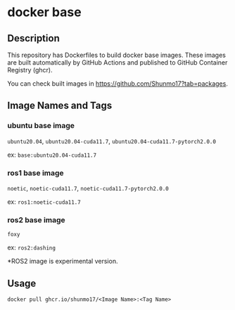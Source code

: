 # docker base

## Description

This repository has Dockerfiles to build docker base images. These images are built automatically by GitHub Actions and published to GitHub Container Registry (ghcr). 

You can check built images in https://github.com/Shunmo17?tab=packages.

## Image Names and Tags

### ubuntu base image

`ubuntu20.04`, `ubuntu20.04-cuda11.7`, `ubuntu20.04-cuda11.7-pytorch2.0.0`

ex: `base:ubuntu20.04-cuda11.7`

### ros1 base image

`noetic`, `noetic-cuda11.7`, `noetic-cuda11.7-pytorch2.0.0`

ex: `ros1:noetic-cuda11.7`

### ros2 base image

`foxy`

ex: `ros2:dashing`

*ROS2 image is experimental version. 


## Usage

```
docker pull ghcr.io/shunmo17/<Image Name>:<Tag Name>
```

